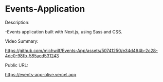 # Events-Application

Description:

-Events application built with Next.js, using Sass and CSS. 

Video Summary:

https://github.com/michwilf/Events-App/assets/50741250/e34d494b-2c28-4dc0-98fb-585aed531243

Public URL:

https://events-app-olive.vercel.app
